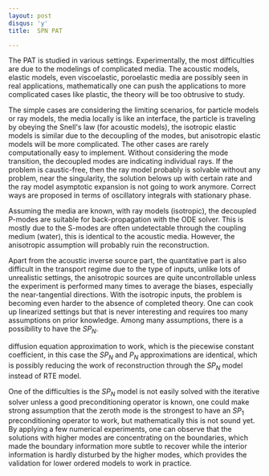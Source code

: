 ```yaml
---
layout: post
disqus: 'y'
title:  SPN PAT

---
```


The PAT is studied in various settings. Experimentally, the most difficulties are due to the modelings of complicated media. The acoustic models, elastic models, even viscoelastic, poroelastic media are possibly seen in real applications, mathematically one can push the applications to more complicated cases like plastic, the theory will be too obtrusive to study.

The simple cases are considering the limiting scenarios, for particle models or ray models, the media locally is like an interface, the particle is traveling by obeying the Snell's law (for acoustic models), the isotropic elastic models is similar due to the decoupling of the modes, but anisotropic elastic models will be more complicated. The other cases are rarely computationally easy to implement. Without considering the mode transition, the decoupled modes are indicating individual rays. If the problem is caustic-free, then the ray model probably is solvable without any problem, near the singularity, the solution belows up with certain rate and the ray model asymptotic expansion is not going to work anymore. Correct ways are proposed in terms of oscillatory integrals with stationary phase. 

Assuming the media are known, with ray models (isotropic), the decoupled P-modes are suitable for back-propagation with the ODE solver. This is mostly due to the S-modes are often undetectable through the coupling medium (water), this is identical to the acoustic media. However, the anisotropic assumption will probably ruin the reconstruction. 

Apart from the acoustic inverse source part, the quantitative part is also difficult in the transport regime due to the type of inputs, unlike lots of unrealistic settings, the anisotropic sources are quite uncontrollable unless the experiment is performed many times to average the biases, especially the near-tangential directions. With the isotropic inputs, the problem is becoming even harder to the absence of completed theory. One can cook up linearized settings but that is never interesting and requires too many assumptions on prior knowledge. Among many assumptions, there is a possibility to have the $SP_N$.

 diffusion equation approximation to work, which is the piecewise constant coefficient, in this case the $SP_N$ and $P_N$ approximations are identical, which is possibly reducing the work of reconstruction through the $SP_N$ model instead of RTE model. 

One of the difficulties is the $SP_N$ model is not easily solved with the iterative solver unless a good preconditioning operator  is known, one could make strong assumption that the zeroth mode is the strongest to have an $SP_1$ preconditioning operator to work, but mathematically this is not sound yet. By applying a few numerical experiments, one can observe that the solutions with higher modes  are concentrating on the boundaries, which made the boundary information more subtle to recover while the interior information is hardly disturbed by the higher modes, which provides the validation for lower ordered models to work in practice.

